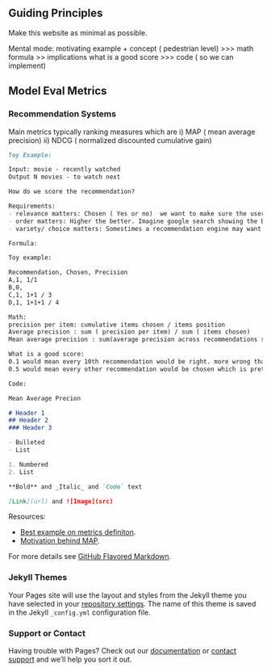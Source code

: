 ## Guiding Principles

Make this website as minimal as possible.

Mental mode: motivating example + concept ( pedestrian level) >>> math formula >> implications what is a good score >>> code ( so we can implement) 


## Model Eval Metrics

### Recommendation Systems

Main metrics typically ranking measures which are i) MAP ( mean average precision) ii) NDCG ( normalized discounted cumulative gain)



```markdown
Toy Example:

Input: movie - recently watched
Output N movies - to watch next

How do we score the recommendation?

Requirements:
- relevance matters: Chosen ( Yes or no)  we want to make sure the user chooses the recommendation
- order matters: Higher the better. Imagine google search showing the best 5 at the bottom of the page vs the top of the page.
- variety/ choice matters: Somestimes a recommendation engine may want to give a couple of options instead of just one option

Formula:

Toy example:

Recommendation, Chosen, Precision
A,1, 1/1
B,0, 
C,1, 1+1 / 3
D,1, 1+1+1 / 4

Math:
precision per item: cumulative items chosen / items position
Average precision : sum ( precision per item) / sum ( items chosen)
Mean average precision : sum(average precision across recommendations shown) / sum ( recommendations shown)

What is a good score:
0.1 would mean every 10th recommendation would be right. more wrong than right
0.5 would mean every other recommendation would be chosen which is pretty good.

Code: 

Mean Average Precion

# Header 1
## Header 2
### Header 3

- Bulleted
- List

1. Numbered
2. List

**Bold** and _Italic_ and `Code` text

[Link](url) and ![Image](src)
```

Resources:
- [Best example on metrics definiton](https://makarandtapaswi.wordpress.com/2012/07/02/intuition-behind-average-precision-and-map/).
- [Motivation behind MAP](http://fastml.com/what-you-wanted-to-know-about-mean-average-precision/).

For more details see [GitHub Flavored Markdown](https://guides.github.com/features/mastering-markdown/).

### Jekyll Themes

Your Pages site will use the layout and styles from the Jekyll theme you have selected in your [repository settings](https://github.com/david-woo-instacart/easyml.github.io/settings). The name of this theme is saved in the Jekyll `_config.yml` configuration file.

### Support or Contact

Having trouble with Pages? Check out our [documentation](https://help.github.com/categories/github-pages-basics/) or [contact support](https://github.com/contact) and we’ll help you sort it out.

